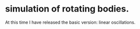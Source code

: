 # simulation of rotating bodies.

At this time I have released the basic version: linear oscillations.
